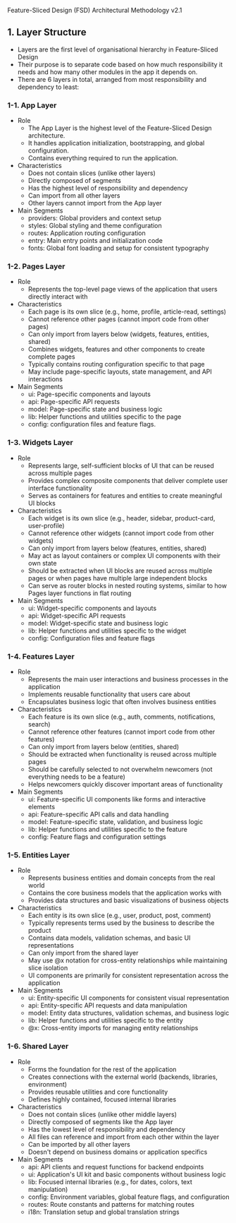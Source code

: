 Feature-Sliced Design (FSD) Architectural Methodology v2.1

## 1. Layer Structure
  * Layers are the first level of organisational hierarchy in Feature-Sliced Design
  * Their purpose is to separate code based on how much responsibility it needs and how many other modules in the app it depends on.
  * There are 6 layers in total, arranged from most responsibility and dependency to least:

### 1-1. App Layer
  * Role
    - The App Layer is the highest level of the Feature-Sliced Design architecture.
    - It handles application initialization, bootstrapping, and global configuration.
    - Contains everything required to run the application.
  * Characteristics
    - Does not contain slices (unlike other layers)
    - Directly composed of segments
    - Has the highest level of responsibility and dependency
    - Can import from all other layers
    - Other layers cannot import from the App layer
  * Main Segments
    - providers: Global providers and context setup
    - styles: Global styling and theme configuration
    - routes: Application routing configuration
    - entry: Main entry points and initialization code
    - fonts: Global font loading and setup for consistent typography

### 1-2. Pages Layer
  * Role
    - Represents the top-level page views of the application that users directly interact with
  * Characteristics
    - Each page is its own slice (e.g., home, profile, article-read, settings)
    - Cannot reference other pages (cannot import code from other pages)
    - Can only import from layers below (widgets, features, entities, shared)
    - Combines widgets, features and other components to create complete pages
    - Typically contains routing configuration specific to that page
    - May include page-specific layouts, state management, and API interactions
  * Main Segments
    - ui: Page-specific components and layouts
    - api: Page-specific API requests
    - model: Page-specific state and business logic
    - lib: Helper functions and utilities specific to the page
    - config: configuration files and feature flags.

### 1-3. Widgets Layer
  * Role
    - Represents large, self-sufficient blocks of UI that can be reused across multiple pages
    - Provides complex composite components that deliver complete user interface functionality
    - Serves as containers for features and entities to create meaningful UI blocks
  * Characteristics
    - Each widget is its own slice (e.g., header, sidebar, product-card, user-profile)
    - Cannot reference other widgets (cannot import code from other widgets)
    - Can only import from layers below (features, entities, shared)
    - May act as layout containers or complex UI components with their own state
    - Should be extracted when UI blocks are reused across multiple pages or when pages have multiple large independent blocks
    - Can serve as router blocks in nested routing systems, similar to how Pages layer functions in flat routing
  * Main Segments
    - ui: Widget-specific components and layouts
    - api: Widget-specific API requests
    - model: Widget-specific state and business logic
    - lib: Helper functions and utilities specific to the widget
    - config: Configuration files and feature flags

### 1-4. Features Layer
  * Role
    - Represents the main user interactions and business processes in the application
    - Implements reusable functionality that users care about
    - Encapsulates business logic that often involves business entities
  * Characteristics
    - Each feature is its own slice (e.g., auth, comments, notifications, search)
    - Cannot reference other features (cannot import code from other features)
    - Can only import from layers below (entities, shared)
    - Should be extracted when functionality is reused across multiple pages
    - Should be carefully selected to not overwhelm newcomers (not everything needs to be a feature)
    - Helps newcomers quickly discover important areas of functionality
  * Main Segments
    - ui: Feature-specific UI components like forms and interactive elements
    - api: Feature-specific API calls and data handling
    - model: Feature-specific state, validation, and business logic
    - lib: Helper functions and utilities specific to the feature
    - config: Feature flags and configuration settings

### 1-5. Entities Layer
  * Role
    - Represents business entities and domain concepts from the real world
    - Contains the core business models that the application works with
    - Provides data structures and basic visualizations of business objects
  * Characteristics
    - Each entity is its own slice (e.g., user, product, post, comment)
    - Typically represents terms used by the business to describe the product
    - Contains data models, validation schemas, and basic UI representations
    - Can only import from the shared layer
    - May use @x notation for cross-entity relationships while maintaining slice isolation
    - UI components are primarily for consistent representation across the application
  * Main Segments
    - ui: Entity-specific UI components for consistent visual representation
    - api: Entity-specific API requests and data manipulation
    - model: Entity data structures, validation schemas, and business logic
    - lib: Helper functions and utilities specific to the entity
    - @x: Cross-entity imports for managing entity relationships

### 1-6. Shared Layer
  * Role
    - Forms the foundation for the rest of the application
    - Creates connections with the external world (backends, libraries, environment)
    - Provides reusable utilities and core functionality
    - Defines highly contained, focused internal libraries
  * Characteristics
    - Does not contain slices (unlike other middle layers)
    - Directly composed of segments like the App layer
    - Has the lowest level of responsibility and dependency
    - All files can reference and import from each other within the layer
    - Can be imported by all other layers
    - Doesn't depend on business domains or application specifics
  * Main Segments
    - api: API clients and request functions for backend endpoints
    - ui: Application's UI kit and basic components without business logic
    - lib: Focused internal libraries (e.g., for dates, colors, text manipulation)
    - config: Environment variables, global feature flags, and configuration
    - routes: Route constants and patterns for matching routes
    - i18n: Translation setup and global translation strings  